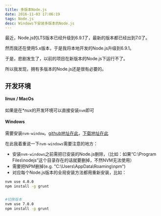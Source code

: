 ```yaml
---
title: 多版本Node.js
date: 2016-11-03 17:06:19
tags: Node.js
desc: Windows下安装多版本的Node.js
---
```


最近，Node.js的LTS版本已经升级到6.9.1了，最新的版本都已经出到7.0了。

然而我还在使用5.x版本，于是我将本地开发的Node.js升级到6.9.1。

于是，悲剧发生了，以前的项目在新版本的Node.js下运行不了。

所以我发现，拥有多版本的Node.js还是很有必要的。

<!-- more -->

## 开发环境

#### linux / MacOs
如果是在*nux的开发环境可以直接安装`nvm`即可

#### Windows
需要安装`nvm-window`。[github地址在此](https://github.com/coreybutler/nvm-windows)，[下载地址在此](https://github.com/coreybutler/nvm-windows/releases)

在此我着重说一下`nvm-windows`需要注意的地方：

- 安装`nvm-windows`之前需把已安装的Node.js删除，（比如：如果“C:\Program Files\nodejs”这个目录存在的话就要删掉，不然NVM无法使用）
- 需要把NPM删掉(e.g. "C:\Users<user>\AppData\Roaming\npm")
- 对应每个Node.js版本的全局安装方法都用重新安装，比如：

```sh
nvm use 4.0.0
npm install -g grunt


#切换版本
nvm use 7.0.0
npm install -g grunt
```